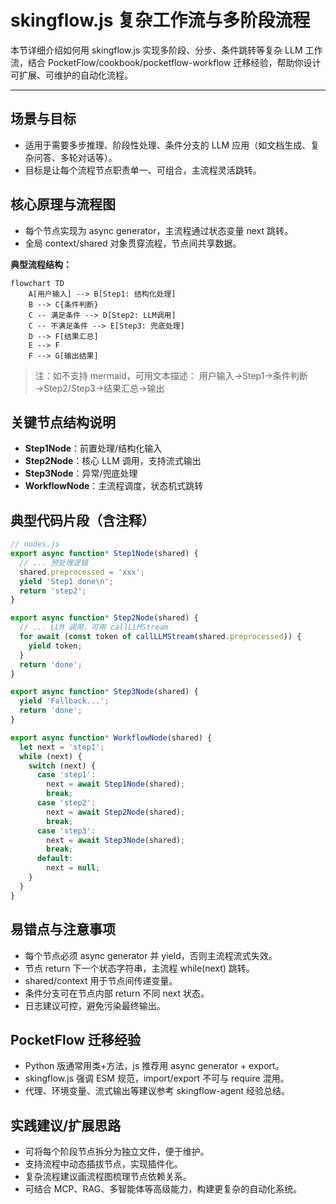 # skingflow.js 复杂工作流与多阶段流程

本节详细介绍如何用 skingflow.js 实现多阶段、分步、条件跳转等复杂 LLM 工作流，结合 PocketFlow/cookbook/pocketflow-workflow 迁移经验，帮助你设计可扩展、可维护的自动化流程。

---

## 场景与目标
- 适用于需要多步推理、阶段性处理、条件分支的 LLM 应用（如文档生成、复杂问答、多轮对话等）。
- 目标是让每个流程节点职责单一、可组合，主流程灵活跳转。

## 核心原理与流程图
- 每个节点实现为 async generator，主流程通过状态变量 next 跳转。
- 全局 context/shared 对象贯穿流程，节点间共享数据。

**典型流程结构：**

```mermaid
flowchart TD
    A[用户输入] --> B[Step1: 结构化处理]
    B --> C{条件判断}
    C -- 满足条件 --> D[Step2: LLM调用]
    C -- 不满足条件 --> E[Step3: 兜底处理]
    D --> F[结果汇总]
    E --> F
    F --> G[输出结果]
```

> 注：如不支持 mermaid，可用文本描述：
> 用户输入→Step1→条件判断→Step2/Step3→结果汇总→输出

## 关键节点结构说明
- **Step1Node**：前置处理/结构化输入
- **Step2Node**：核心 LLM 调用，支持流式输出
- **Step3Node**：异常/兜底处理
- **WorkflowNode**：主流程调度，状态机式跳转

## 典型代码片段（含注释）
```js
// nodes.js
export async function* Step1Node(shared) {
  // ... 预处理逻辑
  shared.preprocessed = 'xxx';
  yield 'Step1 done\n';
  return 'step2';
}

export async function* Step2Node(shared) {
  // ... LLM 调用，可用 callLLMStream
  for await (const token of callLLMStream(shared.preprocessed)) {
    yield token;
  }
  return 'done';
}

export async function* Step3Node(shared) {
  yield 'Fallback...';
  return 'done';
}

export async function* WorkflowNode(shared) {
  let next = 'step1';
  while (next) {
    switch (next) {
      case 'step1':
        next = await Step1Node(shared);
        break;
      case 'step2':
        next = await Step2Node(shared);
        break;
      case 'step3':
        next = await Step3Node(shared);
        break;
      default:
        next = null;
    }
  }
}
```

## 易错点与注意事项
- 每个节点必须 async generator 并 yield，否则主流程流式失效。
- 节点 return 下一个状态字符串，主流程 while(next) 跳转。
- shared/context 用于节点间传递变量。
- 条件分支可在节点内部 return 不同 next 状态。
- 日志建议可控，避免污染最终输出。

## PocketFlow 迁移经验
- Python 版通常用类+方法，js 推荐用 async generator + export。
- skingflow.js 强调 ESM 规范，import/export 不可与 require 混用。
- 代理、环境变量、流式输出等建议参考 skingflow-agent 经验总结。

## 实践建议/扩展思路
- 可将每个阶段节点拆分为独立文件，便于维护。
- 支持流程中动态插拔节点，实现插件化。
- 复杂流程建议画流程图梳理节点依赖关系。
- 可结合 MCP、RAG、多智能体等高级能力，构建更复杂的自动化系统。

